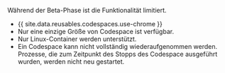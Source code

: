 Während der Beta-Phase ist die Funktionalität limitiert.
- {{ site.data.reusables.codespaces.use-chrome }}
- Nur eine einzige Größe von Codespace ist verfügbar.
- Nur Linux-Container werden unterstützt.
- Ein Codespace kann nicht vollständig wiederaufgenommen werden. Prozesse, die zum Zeitpunkt des Stopps des Codespace ausgeführt wurden, werden nicht neu gestartet.

